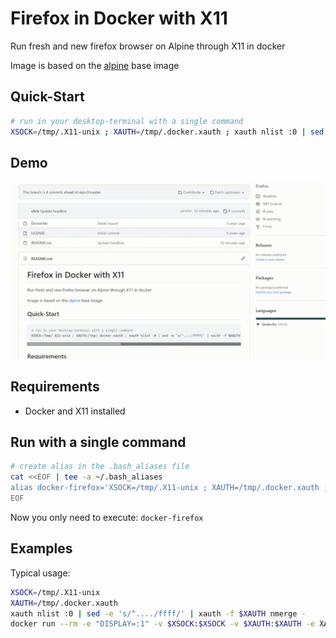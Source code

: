 # Firefox in Docker with X11

Run fresh and new firefox browser on Alpine through X11 in docker

Image is based on the [alpine](https://hub.docker.com/_/alpine/) base image

## Quick-Start

```bash
# run in your desktop-terminal with a single command
XSOCK=/tmp/.X11-unix ; XAUTH=/tmp/.docker.xauth ; xauth nlist :0 | sed -e 's/^..../ffff/' | xauth -f $XAUTH nmerge - ; docker run -e "DISPLAY=:1" -v $XSOCK:$XSOCK -v $XAUTH:$XAUTH -e XAUTHORITY=$XAUTH  user2k20/firefox
```

## Demo

![Demo](images/demo.gif)

## Requirements

- Docker and X11 installed

## Run with a single command

```bash
# create alias in the .bash_aliases file
cat <<EOF | tee -a ~/.bash_aliases
alias docker-firefox='XSOCK=/tmp/.X11-unix ; XAUTH=/tmp/.docker.xauth ; xauth nlist :0 | sed -e 's/^..../ffff/' | xauth -f $XAUTH nmerge - ; docker run -e "DISPLAY=:1" -v $XSOCK:$XSOCK -v $XAUTH:$XAUTH -e XAUTHORITY=$XAUTH  user2k20/firefox'
EOF
```

Now you only need to execute: `docker-firefox`
## Examples

Typical usage:

```bash
XSOCK=/tmp/.X11-unix
XAUTH=/tmp/.docker.xauth
xauth nlist :0 | sed -e 's/^..../ffff/' | xauth -f $XAUTH nmerge -
docker run --rm -e "DISPLAY=:1" -v $XSOCK:$XSOCK -v $XAUTH:$XAUTH -e XAUTHORITY=$XAUTH  user2k20/firefox
```
